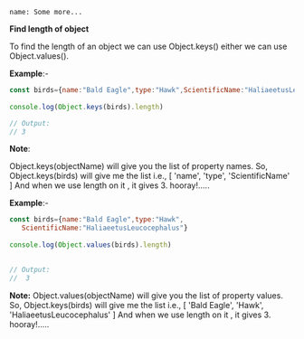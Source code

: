 ```ngMeta
name: Some more...
```

**Find length of object**

To find the length of an object we can use Object.keys() either we can use  Object.values().

**Example**:-
```js
const birds={name:"Bald Eagle",type:"Hawk",ScientificName:"HaliaeetusLeucocephalus"}
          
console.log(Object.keys(birds).length)

// Output: 
// 3

```

**Note**: 

Object.keys(objectName) will give you the list of property names.
So, Object.keys(birds) will give me the list i.e., 
[ 'name', 'type', 'ScientificName' ]
And when we use length on it , it gives 3. hooray!.....
	
**Example**:-
```javascript
const birds={name:"Bald Eagle",type:"Hawk",
   ScientificName:"HaliaeetusLeucocephalus"}
          
console.log(Object.values(birds).length)
      

// Output: 
//  3

```

**Note:**
Object.values(objectName) will give you the list of property values.
So, Object.keys(birds) will give me the list i.e., 
[ 'Bald Eagle', 'Hawk', 'HaliaeetusLeucocephalus' ]
And when we use length on it , it gives 3. hooray!.....	
